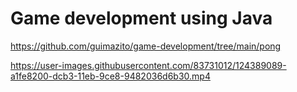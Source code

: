 <h1>Game development using Java</h1>

<a href="https://github.com/guimazito/game-development/tree/main/pong">https://github.com/guimazito/game-development/tree/main/pong</a><br/>

https://user-images.githubusercontent.com/83731012/124389089-a1fe8200-dcb3-11eb-9ce8-9482036d6b30.mp4

